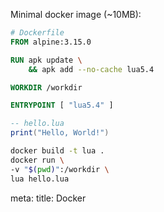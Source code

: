 Minimal docker image (~10MB):

<div class="grid grid-cols-2 gap-2 lt-sm:grid-cols-1">

```Dockerfile
# Dockerfile
FROM alpine:3.15.0

RUN apk update \
    && apk add --no-cache lua5.4

WORKDIR /workdir

ENTRYPOINT [ "lua5.4" ]
```

```lua
-- hello.lua
print("Hello, World!")
```

</div>

```bash
docker build -t lua .
docker run \
-v "$(pwd)":/workdir \
lua hello.lua
```

<route lang="yaml">
meta:
  title: Docker
</route>
